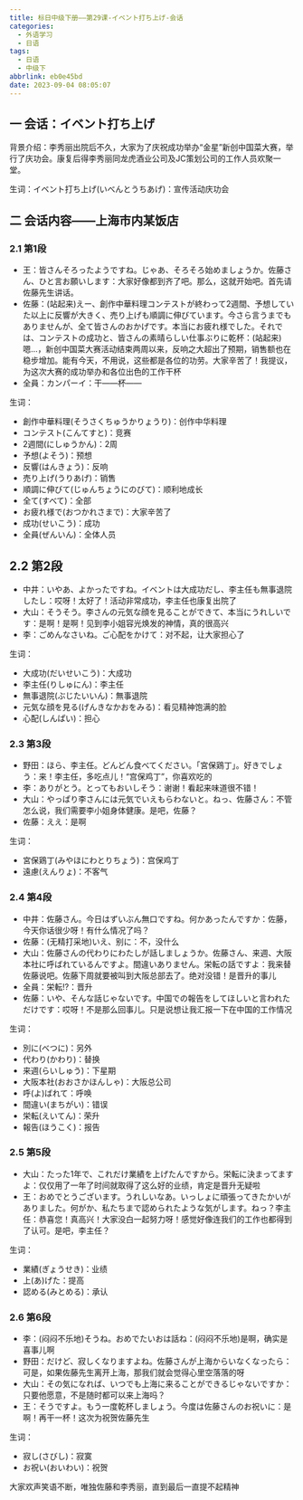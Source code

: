 ```yaml
---
title: 标日中级下册——第29课-イベント打ち上げ-会话
categories:
  - 外语学习
  - 日语
tags:
  - 日语
  - 中级下
abbrlink: eb0e45bd
date: 2023-09-04 08:05:07
---
```

## 一 会话：イベント打ち上げ

背景介绍：李秀丽出院后不久，大家为了庆祝成功举办“金星”新创中国菜大赛，举行了庆功会。康复后得李秀丽同龙虎酒业公司及JC策划公司的工作人员欢聚一堂。

<!--more-->

生词：イベント打ち上げ(いべんとうちあげ)：宣传活动庆功会

## 二 会话内容——上海市内某饭店

### 2.1 第1段

* 王：皆さんそろったようですね。じゃあ、そろそろ始めましょうか。佐藤さん、ひと言お願いします：大家好像都到齐了吧。那么，这就开始吧。首先请佐藤先生讲话。
* 佐藤：(站起来)えー、創作中華料理コンテストが終わって2週間、予想していた以上に反響が大きく、売り上げも順調に伸びています。今さら言うまでもありませんが、全て皆さんのおかげです。本当にお疲れ様でした。それでは、コンテストの成功と、皆さんの素晴らしい仕事ぶりに乾杯：(站起来)嗯...，新创中国菜大赛活动结束两周以来，反响之大超出了预期，销售额也在稳步增加。能有今天，不用说，这些都是各位的功劳。大家辛苦了！我提议，为这次大赛的成功举办和各位出色的工作干杯
* 全員：カンパーイ：干——杯——

生词：

* 創作中華料理(そうさくちゅうかりょうり)：创作中华料理
* コンテスト(こんてすと)：竞赛
* 2週間(にしゅうかん)：2周
* 予想(よそう)：预想
* 反響(はんきょう)：反响
* 売り上げ(うりあげ)：销售
* 順調に伸びて(じゅんちょうにのびて)：顺利地成长
* 全て(すべて)：全部
* お疲れ様で(おつかれさまで)：大家辛苦了
* 成功(せいこう)：成功
* 全員(ぜんいん)：全体人员

## 2.2 第2段

* 中井：いやあ、よかったですね。イベントは大成功だし、李主任も無事退院したし：哎呀！太好了！活动非常成功，李主任也康复出院了
* 大山：そうそう。李さんの元気な顔を見ることができて、本当にうれしいです：是啊！是啊！见到李小姐容光焕发的神情，真的很高兴
* 李：ごめんなさいね。ご心配をかけて：对不起，让大家担心了

生词：

* 大成功(だいせいこう)：大成功
* 李主任(りしゅにん)：李主任
* 無事退院(ぶじたいいん)：無事退院
* 元気な顔を見る(げんきなかおをみる)：看见精神饱满的脸
* 心配(しんぱい)：担心

### 2.3 第3段

* 野田：ほら、李主任。どんどん食べてください。「宮保鶏丁」。好きでしょう：来！李主任，多吃点儿！“宫保鸡丁”，你喜欢吃的
* 李：ありがとう。とってもおいしそう：谢谢！看起来味道很不错！
* 大山：やっぱり李さんには元気でいえもらわないと。ねっ、佐藤さん：不管怎么说，我们需要李小姐身体健康。是吧，佐藤？
* 佐藤：ええ：是啊

生词：

* 宮保鶏丁(みやほにわとりちょう)：宫保鸡丁
* 遠慮(えんりょ)：不客气

### 2.4 第4段

* 中井：佐藤さん。今日はずいぶん無口ですね。何かあったんですか：佐藤，今天你话很少呀！有什么情况了吗？
* 佐藤：(无精打采地)いえ、别に：不，没什么
* 大山：佐藤さんの代わりにわたしが話しましょうか。佐藤さん、来週、大阪本社に呼ばれているんですよ。間違いありません。栄転の話ですよ：我来替佐藤说吧。佐藤下周就要被叫到大阪总部去了。绝对没错！是晋升的事儿
* 全員：栄転!?：晋升
* 佐藤：いや、そんな話じゃないです。中国での報告をしてほしいと言われただけです：哎呀！不是那么回事儿。只是说想让我汇报一下在中国的工作情况

生词：

* 別に(べつに)：另外
* 代わり(かわり)：替换
* 来週(らいしゅう)：下星期
* 大阪本社(おおさかほんしゃ)：大阪总公司
* 呼(よ)ばれて：呼唤
* 間違い(まちがい)：错误
* 栄転(えいてん)：荣升
* 報告(ほうこく)：报告

### 2.5 第5段

* 大山：たった1年で、これだけ業績を上げたんですから。栄転に決まってますよ：仅仅用了一年了时间就取得了这么好的业绩，肯定是晋升无疑啦
* 王：おめでとうございます。うれしいなあ。いっしょに頑張ってきたかいがありました。何がか、私たちまで認められたような気がします。ねっ？李主任：恭喜您！真高兴！大家没白一起努力呀！感觉好像连我们的工作也都得到了认可。是吧，李主任？

生词：

* 業績(ぎょうせき)：业绩
* 上(あ)げた：提高
* 認める(みとめる)：承认

### 2.6 第6段

* 李：(闷闷不乐地)そうね。おめでたいおは話ね：(闷闷不乐地)是啊，确实是喜事儿啊
* 野田：だけど、寂しくなりますよね。佐藤さんが上海からいなくなったら：可是，如果佐藤先生离开上海，那我们就会觉得心里空落落的呀
* 大山：その気になれば、いつでも上海に来ることができるじゃないですか：只要他愿意，不是随时都可以来上海吗？
* 王：そうですよ。もう一度乾杯しましょう。今度は佐藤さんのお祝いに：是啊！再干一杯！这次为祝贺佐藤先生

生词：

* 寂し(さびし)：寂寞
* お祝い(おいわい)：祝贺

大家欢声笑语不断，唯独佐藤和李秀丽，直到最后一直提不起精神